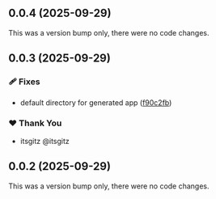 ## 0.0.4 (2025-09-29)

This was a version bump only, there were no code changes.

## 0.0.3 (2025-09-29)

### 🩹 Fixes

- default directory for generated app ([f90c2fb](https://github.com/itsgitz/hono-nx/commit/f90c2fb))

### ❤️ Thank You

- itsgitz @itsgitz

## 0.0.2 (2025-09-29)

This was a version bump only, there were no code changes.